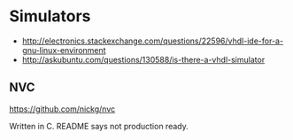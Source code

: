 # Simulators

- <http://electronics.stackexchange.com/questions/22596/vhdl-ide-for-a-gnu-linux-environment>
- <http://askubuntu.com/questions/130588/is-there-a-vhdl-simulator>

## NVC

<https://github.com/nickg/nvc>

Written in C. README says not production ready.
